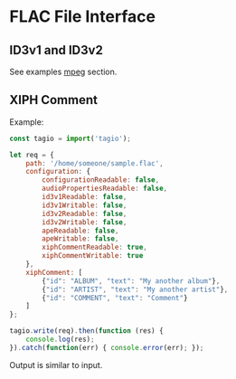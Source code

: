 # FLAC File Interface

## ID3v1 and ID3v2

See examples [mpeg](mpeg.md) section.

## XIPH Comment

Example:

```javascript
const tagio = import('tagio');

let req = {
    path: '/home/someone/sample.flac',
    configuration: {
        configurationReadable: false,
        audioPropertiesReadable: false,
        id3v1Readable: false,
        id3v1Writable: false,
        id3v2Readable: false,
        id3v2Writable: false,
        apeReadable: false,
        apeWritable: false,
        xiphCommentReadable: true,
        xiphCommentWritable: true
    },
    xiphComment: [
        {"id": "ALBUM", "text": "My another album"},
        {"id": "ARTIST", "text": "My another artist"},
        {"id": "COMMENT", "text": "Comment"}
    ]
};

tagio.write(req).then(function (res) {
    console.log(res);
}).catch(function(err) { console.error(err); });
```

Output is similar to input.